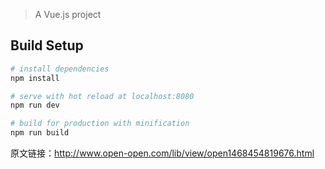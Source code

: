 
> A Vue.js project

## Build Setup

``` bash
# install dependencies
npm install

# serve with hot reload at localhost:8080
npm run dev

# build for production with minification
npm run build
```


原文链接：http://www.open-open.com/lib/view/open1468454819676.html
